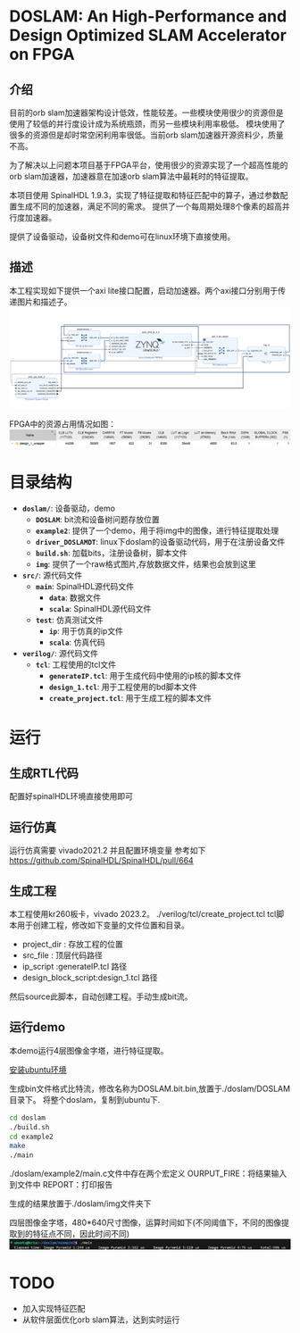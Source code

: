 # DOSLAM: An High-Performance and Design Optimized SLAM Accelerator on FPGA

## 介绍
目前的orb slam加速器架构设计低效，性能较差。一些模块使用很少的资源但是使用了较低的并行度设计成为系统瓶颈，而另一些模块利用率极低。
模块使用了很多的资源但是却时常空闲利用率很低。当前orb slam加速器开源资料少，质量不高。

为了解决以上问题本项目基于FPGA平台，使用很少的资源实现了一个超高性能的orb slam加速器，加速器意在加速orb slam算法中最耗时的特征提取。

本项目使用 SpinalHDL 1.9.3，实现了特征提取和特征匹配中的算子，通过参数配置生成不同的加速器，满足不同的需求。
提供了一个每周期处理8个像素的超高并行度加速器。

提供了设备驱动，设备树文件和demo可在linux环境下直接使用。

## 描述

本工程实现如下提供一个axi lite接口配置，启动加速器。两个axi接口分别用于传递图片和描述子。
![img.png](img/img.png)

FPGA中的资源占用情况如图：
![img.png](img/img1.png)

# 目录结构

- **`doslam/`**: 设备驱动，demo
    - **`DOSLAM`**: bit流和设备树问题存放位置
    - **`example2`**: 提供了一个demo，用于将img中的图像，进行特征提取处理
    - **`driver_DOSLAMDT`**: linux下doslam的设备驱动代码，用于在注册设备文件
    - **`build.sh`**: 加载bits，注册设备树，脚本文件
    - **`img`**: 提供了一个raw格式图片,存放数据文件，结果也会放到这里
- **`src/`**: 源代码文件
    - **`main`**: SpinalHDL源代码文件
        - **`data`**: 数据文件
        - **`scala`**: SpinalHDL源代码文件
    - **`test`**: 仿真测试文件
        - **`ip`**: 用于仿真的ip文件
        - **`scala`**: 仿真代码
- **`verilog/`**: 源代码文件
    - **`tcl`**: 工程使用的tcl文件
        - **`generateIP.tcl`**: 用于生成代码中使用的ip核的脚本文件
        - **`design_1.tcl`**: 用于工程使用的bd脚本文件
        - **`create_project.tcl`**: 用于生成工程的脚本文件

# 运行

## 生成RTL代码

配置好spinalHDL环境直接使用即可

## 运行仿真

运行仿真需要 vivado2021.2 并且配置环境变量
参考如下
https://github.com/SpinalHDL/SpinalHDL/pull/664

## 生成工程
本工程使用kr260板卡，vivado 2023.2。
./verilog/tcl/create_project.tcl
tcl脚本用于创建工程，修改如下变量的文件位置和目录。

- project_dir : 存放工程的位置
- src_file : 顶层代码路径
- ip_script :generateIP.tcl 路径
- design_block_script:design_1.tcl 路径

然后source此脚本，自动创建工程。手动生成bit流。

## 运行demo

本demo运行4层图像金字塔，进行特征提取。

[安装ubuntu环境](https://www.amd.com/en/products/system-on-modules/kria/k26/kr260-robotics-starter-kit/getting-started/getting-started.html)

生成bin文件格式比特流，修改名称为DOSLAM.bit.bin,放置于./doslam/DOSLAM 目录下。
将整个doslam，复制到ubuntu下.
``` bash
cd doslam
./build.sh
cd example2
make
./main
```

./doslam/example2/main.c文件中存在两个宏定义
OURPUT_FIRE：将结果输入到文件中
REPORT：打印报告

生成的结果放置于./doslam/img文件夹下

四层图像金字塔，480*640尺寸图像，运算时间如下(不同阈值下，不同的图像提取到的特征点不同，因此时间不同)
![img.png](img/img2.png)

# TODO

- 加入实现特征匹配
- 从软件层面优化orb slam算法，达到实时运行

